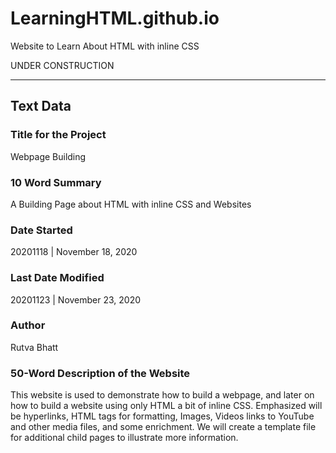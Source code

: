 # LearningHTML.github.io

Website to Learn About HTML with inline CSS

UNDER CONSTRUCTION

---

## Text Data

### Title for the Project
Webpage Building

### 10 Word Summary
A Building Page about HTML with inline CSS and Websites

### Date Started
20201118 | November 18, 2020

### Last Date Modified
20201123 | November 23, 2020

### Author
Rutva Bhatt

### 50-Word Description of the Website
This website is used to demonstrate how to build a webpage, and later on how to build a website using only HTML a bit of inline CSS. Emphasized will be hyperlinks, HTML tags for formatting, Images, Videos links to YouTube and other media files, and some enrichment. We will create a template file for additional child pages to illustrate more information.
